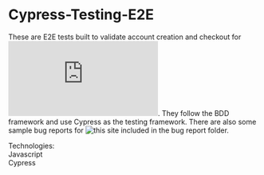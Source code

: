 # Cypress-Testing-E2E

These are E2E tests built to validate account creation and checkout for ![this site](http://automationpractice.com/index.php). They follow the BDD framework and use Cypress as the testing framework. There are also some sample bug reports for ![this site](https://qainterview.pythonanywhere.com/) included in the bug report folder.

Technologies: <br />
Javascript <br />
Cypress <br />
